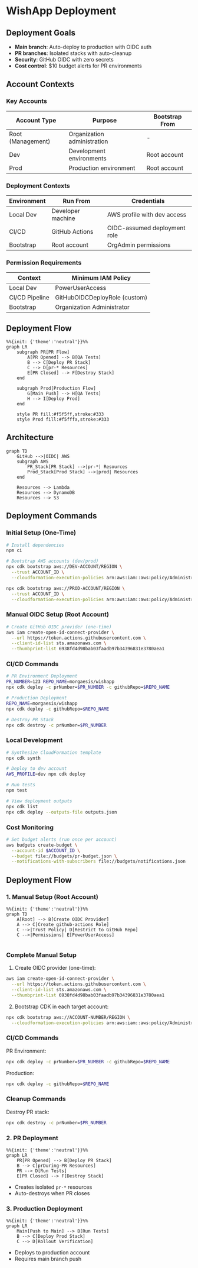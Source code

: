 # WishApp Deployment

## Deployment Goals
- **Main branch**: Auto-deploy to production with OIDC auth
- **PR branches**: Isolated stacks with auto-cleanup
- **Security**: GitHub OIDC with zero secrets
- **Cost control**: $10 budget alerts for PR environments

## Account Contexts
### Key Accounts
| Account Type       | Purpose                         | Bootstrap From |
|--------------------|---------------------------------|----------------|
| Root (Management)  | Organization administration     | -              |
| Dev                | Development environments        | Root account   | 
| Prod               | Production environment          | Root account   |

### Deployment Contexts
| Environment  | Run From            | Credentials                  |
|--------------|---------------------|------------------------------|
| Local Dev    | Developer machine   | AWS profile with dev access  |
| CI/CD        | GitHub Actions      | OIDC-assumed deployment role |
| Bootstrap    | Root account        | OrgAdmin permissions         |

### Permission Requirements
| Context        | Minimum IAM Policy               |
|----------------|----------------------------------|
| Local Dev      | PowerUserAccess                  |
| CI/CD Pipeline | GitHubOIDCDeployRole (custom)    |
| Bootstrap      | Organization Administrator       |

## Deployment Flow
```mermaid
%%{init: {'theme':'neutral'}}%%
graph LR
    subgraph PR[PR Flow]
        A[PR Opened] --> B[QA Tests]
        B --> C[Deploy PR Stack]
        C --> D[pr-* Resources]
        E[PR Closed] --> F[Destroy Stack]
    end
    
    subgraph Prod[Production Flow]
        G[Main Push] --> H[QA Tests]
        H --> I[Deploy Prod]
    end
    
    style PR fill:#f5f5ff,stroke:#333
    style Prod fill:#f5fffa,stroke:#333
```

## Architecture
```mermaid
graph TD
    GitHub -->|OIDC| AWS
    subgraph AWS
        PR_Stack[PR Stack] -->|pr-*| Resources
        Prod_Stack[Prod Stack] -->|prod| Resources
    end
    
    Resources --> Lambda
    Resources --> DynamoDB
    Resources --> S3
```

## Deployment Commands

### Initial Setup (One-Time)
```bash
# Install dependencies
npm ci

# Bootstrap AWS accounts (dev/prod)
npx cdk bootstrap aws://DEV-ACCOUNT/REGION \
  --trust ACCOUNT_ID \
  --cloudformation-execution-policies arn:aws:iam::aws:policy/AdministratorAccess

npx cdk bootstrap aws://PROD-ACCOUNT/REGION \
  --trust ACCOUNT_ID \
  --cloudformation-execution-policies arn:aws:iam::aws:policy/AdministratorAccess
```

### Manual OIDC Setup (Root Account)
```bash
# Create GitHub OIDC provider (one-time)
aws iam create-open-id-connect-provider \
  --url https://token.actions.githubusercontent.com \
  --client-id-list sts.amazonaws.com \
  --thumbprint-list 6938fd4d98bab03faadb97b34396831e3780aea1
```

### CI/CD Commands
```bash
# PR Environment Deployment
PR_NUMBER=123 REPO_NAME=morgaesis/wishapp
npx cdk deploy -c prNumber=$PR_NUMBER -c githubRepo=$REPO_NAME

# Production Deployment
REPO_NAME=morgaesis/wishapp
npx cdk deploy -c githubRepo=$REPO_NAME

# Destroy PR Stack
npx cdk destroy -c prNumber=$PR_NUMBER
```

### Local Development
```bash
# Synthesize CloudFormation template
npx cdk synth

# Deploy to dev account
AWS_PROFILE=dev npx cdk deploy

# Run tests
npm test

# View deployment outputs
npx cdk list
npx cdk deploy --outputs-file outputs.json
```

### Cost Monitoring
```bash
# Set budget alerts (run once per account)
aws budgets create-budget \
  --account-id $ACCOUNT_ID \
  --budget file://budgets/pr-budget.json \
  --notifications-with-subscribers file://budgets/notifications.json
```

## Deployment Flow

### 1. Manual Setup (Root Account)
```mermaid
%%{init: {'theme':'neutral'}}%%
graph TD
    A[Root] --> B[Create OIDC Provider]
    A --> C[Create github-actions Role]
    C -->|Trust Policy| D[Restrict to GitHub Repo]
    C -->|Permissions| E[PowerUserAccess]
    
``` 
### Complete Manual Setup
1. Create OIDC provider (one-time):
```bash
aws iam create-open-id-connect-provider \
  --url https://token.actions.githubusercontent.com \
  --client-id-list sts.amazonaws.com \
  --thumbprint-list 6938fd4d98bab03faadb97b34396831e3780aea1
```

2. Bootstrap CDK in each target account:
```bash
npx cdk bootstrap aws://ACCOUNT-NUMBER/REGION \
  --cloudformation-execution-policies arn:aws:iam::aws:policy/AdministratorAccess
```

### CI/CD Commands
PR Environment:
```bash
npx cdk deploy -c prNumber=$PR_NUMBER -c githubRepo=$REPO_NAME
```

Production:
```bash
npx cdk deploy -c githubRepo=$REPO_NAME
```

### Cleanup Commands
Destroy PR stack:
```bash
npx cdk destroy -c prNumber=$PR_NUMBER
```

### 2. PR Deployment
```mermaid
%%{init: {'theme':'neutral'}}%%
graph LR
    PR[PR Opened] --> B[Deploy PR Stack]
    B --> C[prDuring-PR Resources]
    PR --> D[Run Tests]
    E[PR Closed] --> F[Destroy Stack]
```
- Creates isolated `pr-*` resources
- Auto-destroys when PR closes

### 3. Production Deployment
```mermaid
%%{init: {'theme':'neutral'}}%%
graph LR
    Main[Push to Main] --> B[Run Tests]
    B --> C[Deploy Prod Stack]
    C --> D[Rollout Verification]
```
- Deploys to production account
- Requires main branch push
